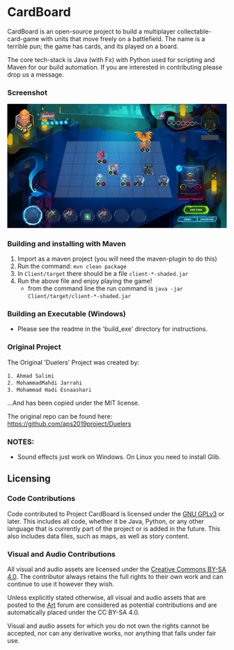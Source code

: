 # CardBoard

CardBoard is an open-source project to build a multiplayer collectable-card-game with units that move freely on a battlefield.
The name is a terrible pun; the game has cards, and its played on a board.

The core tech-stack is Java (with Fx) with Python used for scripting and Maven for our build automation. If you are interested in contributing please drop us a message.

### Screenshot

![Gameplay Screenshot](promoScreenshot.png)

### Building and installing with Maven

1. Import as a maven project (you will need the maven-plugin to do this)
2. Run the command: `mvn clean package`
3. In `Client/target` there should be a file `client-*-shaded.jar`
4. Run the above file and enjoy playing the game!
   - from the command line the run command is `java -jar Client/target/client-*-shaded.jar`

### Building an Executable (Windows)

- Please see the readme in the 'build_exe' directory for instructions.

### Original Project

The Original 'Duelers' Project was created by:

    1. Ahmad Salimi
    2. MohammadMahdi Jarrahi
    3. Mohammad Hadi Esnaashari

...And has been copied under the MIT license.

The original repo can be found here: https://github.com/aps2019project/Duelers

### NOTES:

- Sound effects just work on Windows. On Linux you need to install Glib.

## Licensing

### Code Contributions

Code contributed to Project CardBoard is licensed under the [GNU GPLv3](https://www.gnu.org/licenses/gpl-3.0.html) or later. This includes all code, whether it be Java, Python, or any other language that is currently part of the project or is added in the future. This also includes data files, such as maps, as well as story content.

### Visual and Audio Contributions

All visual and audio assets are licensed under the [Creative Commons BY-SA 4.0](https://creativecommons.org/licenses/by-sa/4.0/). The contributor always retains the full rights to their own work and can continue to use it however they wish.

Unless explicitly stated otherwise, all visual and audio assets that are posted to the [Art](https://projectcardboard.freeforums.net/board/14/art) forum are considered as potential contributions and are automatically placed under the CC BY-SA 4.0.

Visual and audio assets for which you do not own the rights cannot be accepted, nor can any derivative works, nor anything that falls under fair use.
